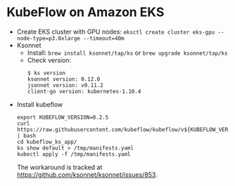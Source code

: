 # KubeFlow on Amazon EKS

- Create EKS cluster with GPU nodes: `eksctl create cluster eks-gpu --node-type=p3.8xlarge --timeout=40m`
- Ksonnet
  - Install: `brew install ksonnet/tap/ks` or `brew upgrade ksonnet/tap/ks`
  - Check version:
    ```
    $ ks version
    ksonnet version: 0.12.0
    jsonnet version: v0.11.2
    client-go version: kubernetes-1.10.4
    ```
- Install kubeflow
  ```
  export KUBEFLOW_VERSION=0.2.5
  curl https://raw.githubusercontent.com/kubeflow/kubeflow/v${KUBEFLOW_VERSION}/scripts/deploy.sh | bash
  cd kubeflow_ks_app/
  ks show default > /tmp/manifests.yaml
  kubectl apply -f /tmp/manifests.yaml
  ```
  The workaround is tracked at https://github.com/ksonnet/ksonnet/issues/853.


